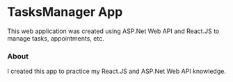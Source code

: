# TasksManager App

This web application was created using ASP.Net Web API and React.JS to manage tasks, appointments, etc.

### About

I created this app to practice my React.JS and ASP.Net Web API knowledge.